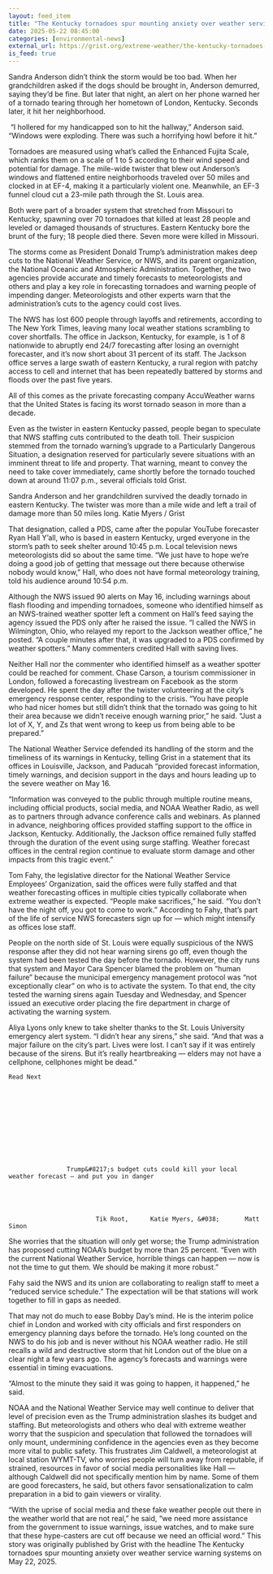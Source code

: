 ```yaml
---
layout: feed_item
title: "The Kentucky tornadoes spur mounting anxiety over weather service warning systems"
date: 2025-05-22 08:45:00
categories: [environmental-news]
external_url: https://grist.org/extreme-weather/the-kentucky-tornadoes-spur-mounting-anxiety-over-weather-service-warning-systems/
is_feed: true
---
```


Sandra Anderson didn’t think the storm would be too bad. When her grandchildren asked if the dogs should be brought in, Anderson demurred, saying they’d be fine. But later that night, an alert on her phone warned her of a tornado tearing through her hometown of London, Kentucky. Seconds later, it hit her neighborhood.



&nbsp;“I hollered for my handicapped son to hit the hallway,” Anderson said. “Windows were exploding. There was such a horrifying howl before it hit.”



Tornadoes are measured using what’s called the Enhanced Fujita Scale, which ranks them on a scale of 1 to 5 according to their wind speed and potential for damage. The mile-wide twister that blew out Anderson’s windows and flattened entire neighborhoods traveled over 50 miles and clocked in at EF-4, making it a particularly violent one. Meanwhile, an EF-3 funnel cloud cut a 23-mile path through the St. Louis area.



Both were part of a broader system that stretched from Missouri to Kentucky, spawning over 70 tornadoes that killed at least 28 people and leveled or damaged thousands of structures. Eastern Kentucky bore the brunt of the fury; 18 people died there. Seven more were killed in Missouri.&nbsp;



The storms come as President Donald Trump&#8217;s administration makes deep cuts to the National Weather Service, or NWS, and its parent organization, the National Oceanic and Atmospheric Administration. Together, the two agencies provide accurate and timely forecasts to meteorologists and others and play a key role in forecasting tornadoes and warning people of impending danger. Meteorologists and other experts warn that the administration’s cuts to the agency could cost lives.



The NWS has lost 600 people through layoffs and retirements, according to The New York Times, leaving many local weather stations scrambling to cover shortfalls. The office in Jackson, Kentucky, for example, is 1 of 8 nationwide to abruptly end 24/7 forecasting after losing an overnight forecaster, and it&#8217;s now short about 31 percent of its staff. The Jackson office serves a large swath of eastern Kentucky, a rural region with patchy access to cell and internet that has been repeatedly battered by storms and floods over the past five years. 



All of this comes as the private forecasting company AccuWeather warns that the United States is facing its worst tornado season in more than a decade.



Even as the twister in eastern Kentucky passed, people began to speculate that NWS staffing cuts contributed to the death toll. Their suspicion stemmed from the tornado warning’s upgrade to a Particularly Dangerous Situation, a designation reserved for particularly severe situations with an imminent threat to life and property. That warning, meant to convey the need to take cover immediately, came shortly before the tornado touched down at around 11:07 p.m., several officials told Grist.



Sandra Anderson and her grandchildren survived the deadly tornado in eastern Kentucky. The twister was more than a mile wide and left a trail of damage more than 50 miles long.
 Katie Myers / Grist



That designation, called a PDS, came after the popular YouTube forecaster Ryan Hall Y’all, who is based in eastern Kentucky, urged everyone in the storm’s path to seek shelter around 10:45 p.m. Local television news meteorologists did so about the same time. “We just have to hope we’re doing a good job of getting that message out there because otherwise nobody would know,” Hall, who does not have formal meteorology training, told his audience around 10:54 p.m.



Although the NWS issued 90 alerts on May 16, including warnings about flash flooding and impending tornadoes, someone who identified himself as an NWS-trained weather spotter left a comment on Hall’s feed saying the agency issued the PDS only after he raised the issue. “I called the NWS in Wilmington, Ohio, who relayed my report to the Jackson weather office,” he posted. “A couple minutes after that, it was upgraded to a PDS confirmed by weather spotters.” Many commenters credited Hall with saving lives.



Neither Hall nor the commenter who identified himself as a weather spotter could be reached for comment. Chase Carson, a tourism commissioner in London, followed a forecasting livestream on Facebook as the storm developed. He spent the day after the twister volunteering at the city’s emergency response center, responding to the crisis. “You have people who had nicer homes but still didn&#8217;t think that the tornado was going to hit their area because we didn&#8217;t receive enough warning prior,” he said. “Just a lot of X, Y, and Zs that went wrong to keep us from being able to be prepared.”



The National Weather Service defended its handling of the storm and the timeliness of its warnings in Kentucky, telling Grist in a statement that its offices in Louisville, Jackson, and Paducah “provided forecast information, timely warnings, and decision support in the days and hours leading up to the severe weather on May 16.



“Information was conveyed to the public through multiple routine means, including official products, social media, and NOAA Weather Radio, as well as to partners through advance conference calls and webinars. As planned in advance, neighboring offices provided staffing support to the office in Jackson, Kentucky. Additionally, the Jackson office remained fully staffed through the duration of the event using surge staffing. Weather forecast offices in the central region continue to evaluate storm damage and other impacts from this tragic event.&#8221;



Tom Fahy, the legislative director for the National Weather Service Employees’ Organization, said the offices were fully staffed and that weather forecasting offices in multiple cities typically collaborate when extreme weather is expected. “People make sacrifices,” he said. “You don’t have the night off, you got to come to work.” According to Fahy, that’s part of the life of service NWS forecasters sign up for — which might intensify as offices lose staff. 



People on the north side of St. Louis were equally suspicious of the NWS response after they did not hear warning sirens go off, even though the system had been tested the day before the tornado. However, the city runs that system and Mayor Cara Spencer blamed the problem on “human failure” because the municipal emergency management protocol was “not exceptionally clear” on who is to activate the system. To that end, the city tested the warning sirens again Tuesday and Wednesday, and Spencer issued an executive order placing the fire department in charge of activating the warning system. 



Aliya Lyons only knew to take shelter thanks to the St. Louis University emergency alert system. “I didn’t hear any sirens,” she said. “And that was a major failure on the city’s part. Lives were lost. I can’t say if it was entirely because of the sirens. But it’s really heartbreaking — elders may not have a cellphone, cellphones might be dead.” 



  
    Read Next
    

      
      
                    
            
        
          
        
      
            
        
                    Trump&#8217;s budget cuts could kill your local weather forecast — and put you in danger
        
        
          
	
  
                            Tik Root,      Katie Myers, &#038;       Matt Simon              
        
      
    
  




She worries that the situation will only get worse; the Trump administration has proposed cutting NOAA’s budget by more than 25 percent. “Even with the current National Weather Service, horrible things can happen — now is not the time to gut them. We should be making it more robust.”



Fahy said the NWS and its union are collaborating to realign staff to meet a “reduced service schedule.” The expectation will be that stations will work together to fill in gaps as needed.



That may not do much to ease Bobby Day’s mind. He is the interim police chief in London and worked with city officials and first responders on emergency planning days before the tornado. He’s long counted on the NWS to do his job and is never without his NOAA weather radio. He still recalls a wild and destructive storm that hit London out of the blue on a clear night a few years ago. The agency’s forecasts and warnings were essential in timing evacuations.



“Almost to the minute they said it was going to happen, it happened,” he said.



NOAA and the National Weather Service may well continue to deliver that level of precision even as the Trump administration slashes its budget and staffing. But meteorologists and others who deal with extreme weather worry that the suspicion and speculation that followed the tornadoes will only mount, undermining confidence in the agencies even as they become more vital to public safety. This frustrates Jim Caldwell, a meteorologist at local station WYMT-TV, who worries people will turn away from reputable, if strained, resources in favor of social media personalities like Hall — although Caldwell did not specifically mention him by name. Some of them are good forecasters, he said, but others favor sensationalization to calm preparation in a bid to gain viewers or virality.



“With the uprise of social media and these fake weather people out there in the weather world that are not real,” he said, “we need more assistance from the government to issue warnings, issue watches, and to make sure that these hype-casters are cut off because we need an official word.”
This story was originally published by Grist with the headline The Kentucky tornadoes spur mounting anxiety over weather service warning systems on May 22, 2025.
